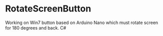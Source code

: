 # RotateScreenButton
Working on Win7 button based on Arduino Nano which must rotate screen for 180 degrees and back.
C#
